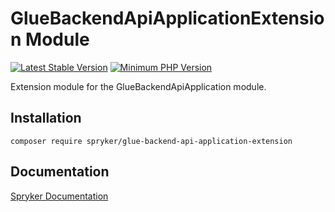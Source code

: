 # GlueBackendApiApplicationExtension Module
[![Latest Stable Version](https://poser.pugx.org/spryker/glue-backend-api-application-extension/v/stable.svg)](https://packagist.org/packages/spryker/glue-backend-api-application-extension)
[![Minimum PHP Version](https://img.shields.io/badge/php-%3E%3D%207.4-8892BF.svg)](https://php.net/)

Extension module for the GlueBackendApiApplication module.

## Installation

```
composer require spryker/glue-backend-api-application-extension
```

## Documentation

[Spryker Documentation](https://documentation.spryker.com)
